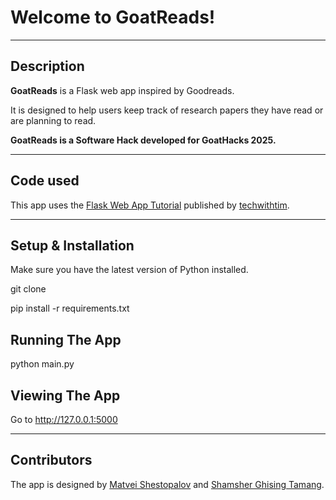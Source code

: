 # Welcome to GoatReads!

---

## Description

**GoatReads** is a Flask web app inspired by Goodreads.

It is designed to help users keep track of research papers they have read or are planning to read.

**GoatReads is a Software Hack developed for GoatHacks 2025.**

---

## Code used

This app uses the [Flask Web App Tutorial](https://github.com/techwithtim/Flask-Web-App-Tutorial/tree/main) published by [techwithtim](https://github.com/techwithtim).

---

## Setup & Installation

Make sure you have the latest version of Python installed.

git clone <repo-url>

pip install -r requirements.txt

## Running The App

python main.py

## Viewing The App

Go to http://127.0.0.1:5000

---

## Contributors

The app is designed by [Matvei Shestopalov](https://github.com/G-Chist) and [Shamsher Ghising Tamang](https://github.com/shamshertamang).
